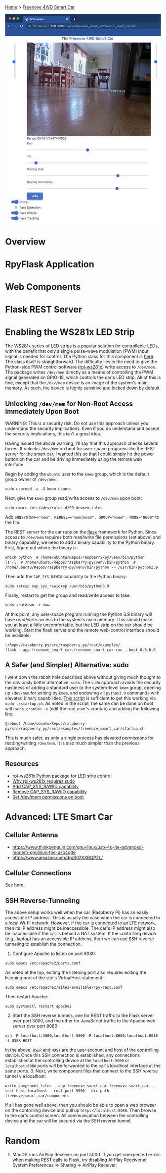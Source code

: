 [Home](../index.md) > [Freenove 4WD Smart Car](https://www.amazon.com/Freenove-Raspberry-Tracking-Avoidance-Ultrasonic/dp/B07YD2LT9D)

![smart-car](smart-car.png)

# Overview

# RpyFlask Application

# Web Components

# Flask REST Server

# Enabling the WS281x LED Strip
The WS281x series of LED strips is a popular solution for controllable LEDs, with the benefit that only a single 
pulse-wave modulation (PWM) input signal is needed for control. The Python class for this component is 
[here](https://github.com/MatthewGerber/raspberry-py/blob/00e9ca6079ef3ed7f7dcbc18f4389c7f663682f9/src/raspberry_py/gpio/lights.py#L991).
The class itself is straightforward. The difficulty lies in the need to give the Python-side PWM control software
([rpi-ws281x](https://pypi.org/project/rpi-ws281x)) write access to `/dev/mem`. The package writes `/dev/mem` directly
as a means of controlling the PWM signal generated on GPIO-18, which controls the car's LED strip. All of this is fine,
except that the `/dev/mem` device is an image of the system's main memory. As such, the device is highly sensitive and 
locked down by default.

## Unlocking `/dev/mem` for Non-Root Access Immediately Upon Boot
WARNING:  This is a security risk. Do not use this approach unless you understand the security implications. Even if you 
do understand and accept the security implications, this isn't a great idea.

Having issued the above warning, I'll say that this approach checks several boxes. It unlocks `/dev/mem` on boot for 
user-space programs like the REST server for the smart car. I wanted this so that I could simply hit the power 
button on the car and be driving immediately using the remote web interface.

Begin by adding the `ubuntu` user to the `kmem` group, which is the default group owner of `/dev/mem`:
```
sudo usermod -a -G kmem ubuntu 
```
Next, give the `kmem` group read/write access to `/dev/mem` upon boot:
```
sudo emacs /etc/udev/rules.d/99-devmem.rules
```
Add `SUBSYSTEM=="mem", KERNEL=="mem|kmem", GROUP="kmem", MODE="0660"` to the file.

The REST server for the car runs on the [flask](https://palletsprojects.com/p/flask/) framework for Python. Since
access to `/dev/mem` requires both read/write file permissions (set above) and binary capability, we need to add a
binary capability to the Python binary. First, figure out where the binary is:
```
which python  # /home/ubuntu/Repos/raspberry-py/venv/bin/python
ls -l  # /home/ubuntu/Repos/raspberry-py/venv/bin/python  # /home/ubuntu/Repos/raspberry-py/venv/bin/python -> /usr/bin/python3.9
```
Then add the `CAP_SYS_RAWIO` capability to the Python binary:
```
sudo setcap cap_sys_rawio+ep /usr/bin/python3.9
```
Finally, restart to get the group and read/write access to take:
```
sudo shutdown -r now
```
At this point, any user-space program running the Python 3.9 binary will have read/write access to the system's main 
memory. This should make you at least a little uncomfortable, but the LED strip on the car should be working. Start the
flask server and the remote web-control interface should be available:
```
~/Repos/raspberry-py/src/raspberry_py/rest/examples/
flask --app freenove_smart_car.freenove_smart_car run --host 0.0.0.0
```

## A Safer (and Simpler) Alternative:  sudo
I went down the rabbit hole described above without giving much thought to the obviously better alternative:  `sudo`. 
The `sudo` approach avoids the security nastiness of adding a standard user to the system-level `kmem` group, opening up 
`/dev/mem` for writing by `kmem`, and endowing all `python3.9` commands with elevated binary capabilities. [This
script](https://github.com/MatthewGerber/raspberry-py/blob/main/src/raspberry_py/rest/examples/freenove_smart_car/startup.sh) is 
sufficient to get this working via `sudo ./startup.sh`. As noted in the script, the same can be done on boot with 
`sudo crontab -e` (edit the root user's crontab) and adding the following line:
```
@reboot /home/ubuntu/Repos/raspberry-py/src/raspberry_py/rest/examples/freenove_smart_car/startup.sh
```
This is much safer, as only a single process has elevated permissions for reading/writing `/dev/mem`. It is also much
simpler than the previous approach.

## Resources
* [rpi-ws281x Python package for LED strip control](https://pypi.org/project/rpi-ws281x)
* [Why rpi-ws281x requires sudo](https://github.com/jgarff/rpi_ws281x/issues/396)
* [Add CAP_SYS_RAWIO capability](https://unix.stackexchange.com/questions/475800/non-root-read-access-to-dev-mem-by-kmem-group-members-fails)
* [Remove CAP_SYS_RAWIO capability](https://unix.stackexchange.com/questions/303423/unset-setcap-additional-capabilities-on-excutable)
* [Set /dev/mem permissions on boot](https://forums.developer.nvidia.com/t/dev-mem-changes-permissions-back-to-defaults-on-system-restart/65355/3)

# Advanced:  LTE Smart Car

## Cellular Antenna
* https://www.thinkpenguin.com/gnu-linux/usb-4g-lte-advanced-modem-gnulinux-tpe-usb4glte
* https://www.amazon.com/dp/B07XXBQPZL/

## Cellular Connections
See [here](https://ubuntu.com/core/docs/networkmanager/configure-cellular-connections).

## SSH Reverse-Tunneling 
The above setup works well when the car (Raspberry Pi) has an easily accessible IP address. This is usually the case 
when the car is connected to a local Wi-Fi network. However, if the car is connected to an LTE network, then its IP 
address might be inaccessible. The car's IP address might also be inaccessible if the car is behind a NAT system. If the
controlling device (e.g., laptop) has an accessible IP address, then we can use SSH reverse tunneling to establish the
connection.

1. Configure Apache to listen on port 8080:
```
sudo emacs /etc/apache2/ports.conf
```
As noted at the top, editing the listening port also requires editing the listening port of the site's VirtualHost
statement:
```
sudo emacs /etc/apache2/sites-available/rpy-rest.conf
```
Then restart Apache:
```
sudo systemctl restart apache2
```
2. Start the SSH reverse tunnels, one for REST traffic to the Flask server over port 5000, and the other for JavaScript
traffic to the Apache web server over port 8080:
```
ssh -R localhost:5000:localhost:5000 -R localhost:8080:localhost:8080 -l USER HOST
```
In the above, `USER` and `HOST` are the user account and host of the controlling device. Once this SSH connection is 
established, any connections established at the controlling device at the `localhost:5000` or `localhost:8080` ports
will be forwarded to the car's localhost interface at the same ports.
3. Next, write component files that connect to the SSH reverse tunnel via localhost:
```
write_component_files --app freenove_smart_car.freenove_smart_car --rest-host localhost --rest-port 5000 --dir-path freenove_smart_car/components
```
If all has gone well above, then you should be able to open a web browser on the controlling device and pull up 
`http://localhost:8080`. Then browse to the car's control screen. All communication between the controlling device and
the car will be secured via the SSH reverse tunnel.

# Random
1. MacOS runs AirPlay Receiver on port 5000. If you get unexpected errors when making REST calls to Flask, try disabling 
AirPlay Receiver at System Preferences => Sharing => AirPlay Receiver.